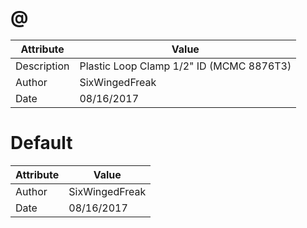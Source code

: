 # @
| Attribute | Value |
| ---  | ---     |
| Description | Plastic Loop Clamp 1/2&quot; ID (MCMC 8876T3) |
| Author | SixWingedFreak |
| Date | 08/16/2017 |
# Default
| Attribute | Value |
| ---  | ---     |
| Author | SixWingedFreak |
| Date | 08/16/2017 |
